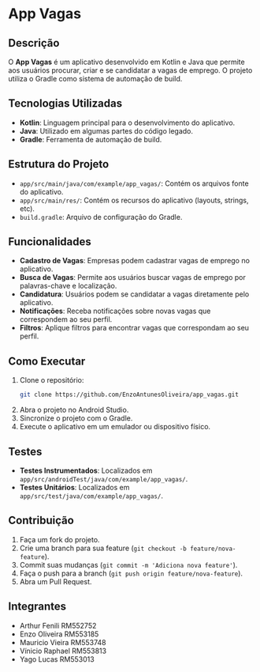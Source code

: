 # App Vagas

## Descrição
O **App Vagas** é um aplicativo desenvolvido em Kotlin e Java que permite aos usuários procurar, criar e se candidatar a vagas de emprego. O projeto utiliza o Gradle como sistema de automação de build.

## Tecnologias Utilizadas
- **Kotlin**: Linguagem principal para o desenvolvimento do aplicativo.
- **Java**: Utilizado em algumas partes do código legado.
- **Gradle**: Ferramenta de automação de build.

## Estrutura do Projeto
- `app/src/main/java/com/example/app_vagas/`: Contém os arquivos fonte do aplicativo.
- `app/src/main/res/`: Contém os recursos do aplicativo (layouts, strings, etc).
- `build.gradle`: Arquivo de configuração do Gradle.

## Funcionalidades
- **Cadastro de Vagas**: Empresas podem cadastrar vagas de emprego no aplicativo.
- **Busca de Vagas**: Permite aos usuários buscar vagas de emprego por palavras-chave e localização.
- **Candidatura**: Usuários podem se candidatar a vagas diretamente pelo aplicativo.
- **Notificações**: Receba notificações sobre novas vagas que correspondem ao seu perfil.
- **Filtros**: Aplique filtros para encontrar vagas que correspondam ao seu perfil.

## Como Executar
1. Clone o repositório:
    ```sh
    git clone https://github.com/EnzoAntunesOliveira/app_vagas.git
    ```
2. Abra o projeto no Android Studio.
3. Sincronize o projeto com o Gradle.
4. Execute o aplicativo em um emulador ou dispositivo físico.

## Testes
- **Testes Instrumentados**: Localizados em `app/src/androidTest/java/com/example/app_vagas/`.
- **Testes Unitários**: Localizados em `app/src/test/java/com/example/app_vagas/`.

## Contribuição
1. Faça um fork do projeto.
2. Crie uma branch para sua feature (`git checkout -b feature/nova-feature`).
3. Commit suas mudanças (`git commit -m 'Adiciona nova feature'`).
4. Faça o push para a branch (`git push origin feature/nova-feature`).
5. Abra um Pull Request.

## Integrantes
- Arthur Fenili RM552752
- Enzo Oliveira RM553185
- Mauricio Vieira RM553748
- Vínicio Raphael RM553813
- Yago Lucas RM553013
